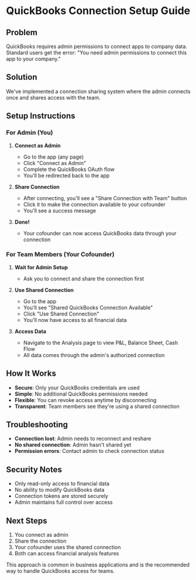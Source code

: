 # QuickBooks Connection Setup Guide

## Problem
QuickBooks requires admin permissions to connect apps to company data. Standard users get the error: "You need admin permissions to connect this app to your company."

## Solution
We've implemented a connection sharing system where the admin connects once and shares access with the team.

## Setup Instructions

### For Admin (You)

1. **Connect as Admin**
   - Go to the app (any page)
   - Click "Connect as Admin" 
   - Complete the QuickBooks OAuth flow
   - You'll be redirected back to the app

2. **Share Connection**
   - After connecting, you'll see a "Share Connection with Team" button
   - Click it to make the connection available to your cofounder
   - You'll see a success message

3. **Done!**
   - Your cofounder can now access QuickBooks data through your connection

### For Team Members (Your Cofounder)

1. **Wait for Admin Setup**
   - Ask you to connect and share the connection first

2. **Use Shared Connection**
   - Go to the app
   - You'll see "Shared QuickBooks Connection Available"
   - Click "Use Shared Connection"
   - You'll now have access to all financial data

3. **Access Data**
   - Navigate to the Analysis page to view P&L, Balance Sheet, Cash Flow
   - All data comes through the admin's authorized connection

## How It Works

- **Secure**: Only your QuickBooks credentials are used
- **Simple**: No additional QuickBooks permissions needed
- **Flexible**: You can revoke access anytime by disconnecting
- **Transparent**: Team members see they're using a shared connection

## Troubleshooting

- **Connection lost**: Admin needs to reconnect and reshare
- **No shared connection**: Admin hasn't shared yet
- **Permission errors**: Contact admin to check connection status

## Security Notes

- Only read-only access to financial data
- No ability to modify QuickBooks data
- Connection tokens are stored securely
- Admin maintains full control over access

## Next Steps

1. You connect as admin
2. Share the connection
3. Your cofounder uses the shared connection
4. Both can access financial analysis features

This approach is common in business applications and is the recommended way to handle QuickBooks access for teams. 